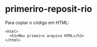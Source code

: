 # primeriro-reposit-rio

Para copiar o código em HTML:
```
<html>
  <h1>Meu primeiro arquivo HTML</h1>
</html>
```
